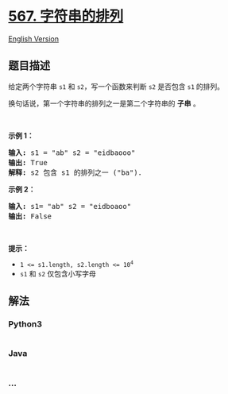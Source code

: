 # [567. 字符串的排列](https://leetcode-cn.com/problems/permutation-in-string)

[English Version](/solution/0500-0599/0567.Permutation%20in%20String/README_EN.md)

## 题目描述

<!-- 这里写题目描述 -->

<p>给定两个字符串 <code>s1</code> 和 <code>s2</code>，写一个函数来判断 <code>s2</code> 是否包含 <code>s1</code><strong> </strong>的排列。</p>

<p>换句话说，第一个字符串的排列之一是第二个字符串的 <strong>子串</strong> 。</p>

<p> </p>

<p><strong>示例 1：</strong></p>

<pre>
<strong>输入: </strong>s1 = "ab" s2 = "eidbaooo"
<strong>输出: </strong>True
<strong>解释:</strong> s2 包含 s1 的排列之一 ("ba").
</pre>

<p><strong>示例 2：</strong></p>

<pre>
<strong>输入: </strong>s1= "ab" s2 = "eidboaoo"
<strong>输出:</strong> False
</pre>

<p> </p>

<p><strong>提示：</strong></p>

<ul>
	<li><code>1 <= s1.length, s2.length <= 10<sup>4</sup></code></li>
	<li><code>s1</code> 和 <code>s2</code> 仅包含小写字母</li>
</ul>


## 解法

<!-- 这里可写通用的实现逻辑 -->

<!-- tabs:start -->

### **Python3**

<!-- 这里可写当前语言的特殊实现逻辑 -->

```python

```

### **Java**

<!-- 这里可写当前语言的特殊实现逻辑 -->

```java

```

### **...**

```

```

<!-- tabs:end -->
